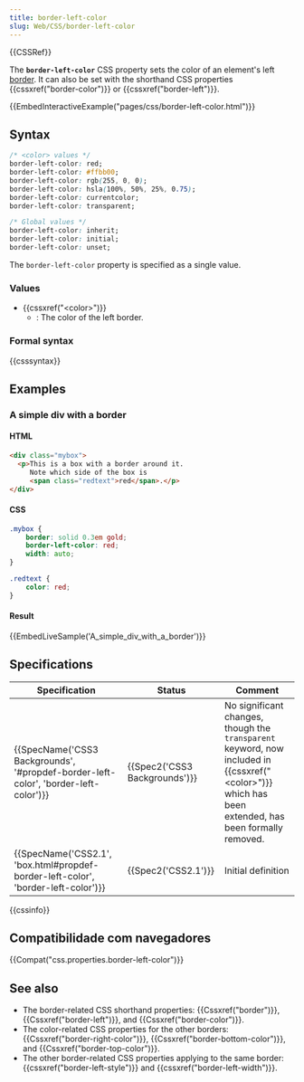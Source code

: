 ```yaml
---
title: border-left-color
slug: Web/CSS/border-left-color
---
```

{{CSSRef}}

The **`border-left-color`** CSS property sets the color of an element's left [border](/pt-BR/docs/Web/CSS/border). It can also be set with the shorthand CSS properties {{cssxref("border-color")}} or {{cssxref("border-left")}}.

{{EmbedInteractiveExample("pages/css/border-left-color.html")}}

## Syntax

```css
/* <color> values */
border-left-color: red;
border-left-color: #ffbb00;
border-left-color: rgb(255, 0, 0);
border-left-color: hsla(100%, 50%, 25%, 0.75);
border-left-color: currentcolor;
border-left-color: transparent;

/* Global values */
border-left-color: inherit;
border-left-color: initial;
border-left-color: unset;
```

The `border-left-color` property is specified as a single value.

### Values

- {{cssxref("&lt;color&gt;")}}
  - : The color of the left border.

### Formal syntax

{{csssyntax}}

## Examples

### A simple div with a border

#### HTML

```html
<div class="mybox">
  <p>This is a box with a border around it.
     Note which side of the box is
     <span class="redtext">red</span>.</p>
</div>
```

#### CSS

```css
.mybox {
    border: solid 0.3em gold;
    border-left-color: red;
    width: auto;
}

.redtext {
    color: red;
}
```

#### Result

{{EmbedLiveSample('A_simple_div_with_a_border')}}

## Specifications

| Specification                                                                                                    | Status                                   | Comment                                                                                                                                                            |
| ---------------------------------------------------------------------------------------------------------------- | ---------------------------------------- | ------------------------------------------------------------------------------------------------------------------------------------------------------------------ |
| {{SpecName('CSS3 Backgrounds', '#propdef-border-left-color', 'border-left-color')}} | {{Spec2('CSS3 Backgrounds')}} | No significant changes, though the `transparent` keyword, now included in {{cssxref("&lt;color&gt;")}} which has been extended, has been formally removed. |
| {{SpecName('CSS2.1', 'box.html#propdef-border-left-color', 'border-left-color')}}     | {{Spec2('CSS2.1')}}                 | Initial definition                                                                                                                                                 |

{{cssinfo}}

## Compatibilidade com navegadores

{{Compat("css.properties.border-left-color")}}

## See also

- The border-related CSS shorthand properties: {{Cssxref("border")}}, {{Cssxref("border-left")}}, and {{Cssxref("border-color")}}.
- The color-related CSS properties for the other borders: {{Cssxref("border-right-color")}}, {{Cssxref("border-bottom-color")}}, and {{Cssxref("border-top-color")}}.
- The other border-related CSS properties applying to the same border: {{cssxref("border-left-style")}} and {{cssxref("border-left-width")}}.
